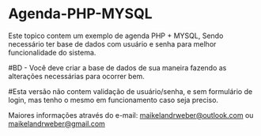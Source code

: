 # Agenda-PHP-MYSQL
Este topico contem um exemplo de agenda PHP + MYSQL, Sendo necessário ter base de dados com usuário e senha para melhor funcionalidade do sistema.

#BD - Você deve criar a base de dados de sua maneira fazendo as alterações necessárias para ocorrer bem.

#Esta versão não contem validação de usuário/senha, e sem formulário de login, mas tenho o mesmo em funcionamento caso seja preciso.

Maiores informações através do e-mail: maikelandrweber@outlook.com ou maikelandrweber@gmail.com
